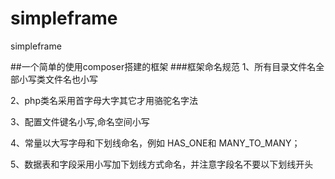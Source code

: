 # simpleframe
simpleframe

##一个简单的使用composer搭建的框架
###框架命名规范
1、所有目录文件名全部小写类文件名也小写

2、php类名采用首字母大字其它才用骆驼名字法

3、配置文件键名小写,命名空间小写

4、常量以大写字母和下划线命名，例如 HAS_ONE和 MANY_TO_MANY；

5、数据表和字段采用小写加下划线方式命名，并注意字段名不要以下划线开头